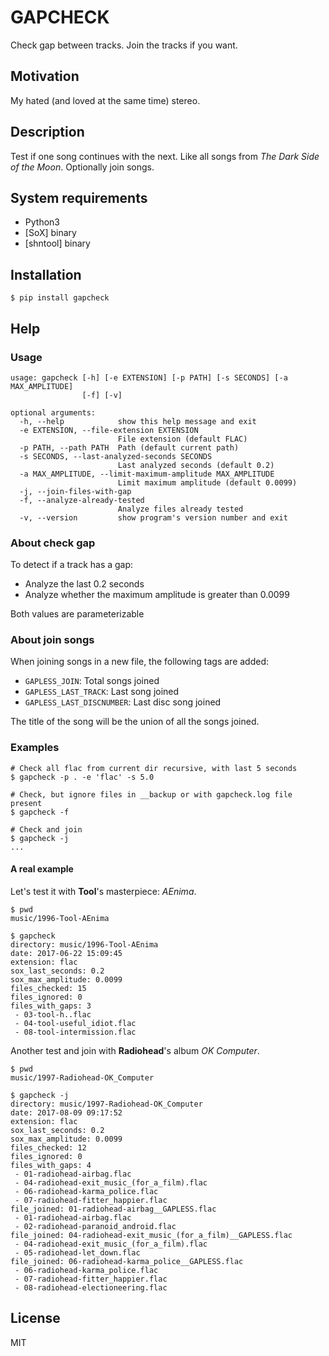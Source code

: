 # GAPCHECK

Check gap between tracks. Join the tracks if you want.

## Motivation

My hated (and loved at the same time) stereo.

## Description

Test if one song continues with the next. Like all songs from
*The Dark Side of the Moon*. Optionally join songs.

## System requirements

* Python3
* [SoX] binary
* [shntool] binary

## Installation

```shell
$ pip install gapcheck
```

## Help
### Usage
```
usage: gapcheck [-h] [-e EXTENSION] [-p PATH] [-s SECONDS] [-a MAX_AMPLITUDE]
                [-f] [-v]

optional arguments:
  -h, --help            show this help message and exit
  -e EXTENSION, --file-extension EXTENSION
                        File extension (default FLAC)
  -p PATH, --path PATH  Path (default current path)
  -s SECONDS, --last-analyzed-seconds SECONDS
                        Last analyzed seconds (default 0.2)
  -a MAX_AMPLITUDE, --limit-maximum-amplitude MAX_AMPLITUDE
                        Limit maximum amplitude (default 0.0099)
  -j, --join-files-with-gap
  -f, --analyze-already-tested
                        Analyze files already tested
  -v, --version         show program's version number and exit
```

### About check gap

To detect if a track has a gap:

 - Analyze the last 0.2 seconds
 - Analyze whether the maximum amplitude is greater than 0.0099

Both values are parameterizable

### About join songs

When joining songs in a new file, the following tags are added:

 - `GAPLESS_JOIN`: Total songs joined
 - `GAPLESS_LAST_TRACK`: Last song joined
 - `GAPLESS_LAST_DISCNUMBER`: Last disc song joined

The title of the song will be the union of all the songs joined.


### Examples
```shell
# Check all flac from current dir recursive, with last 5 seconds
$ gapcheck -p . -e 'flac' -s 5.0

# Check, but ignore files in __backup or with gapcheck.log file present
$ gapcheck -f

# Check and join
$ gapcheck -j
...
```

#### A real example

Let's test it with **Tool**'s masterpiece: *AEnima*.
```shell
$ pwd
music/1996-Tool-AEnima

$ gapcheck
directory: music/1996-Tool-AEnima
date: 2017-06-22 15:09:45
extension: flac
sox_last_seconds: 0.2
sox_max_amplitude: 0.0099
files_checked: 15
files_ignored: 0
files_with_gaps: 3
 - 03-tool-h..flac
 - 04-tool-useful_idiot.flac
 - 08-tool-intermission.flac
```

Another test and join with **Radiohead**'s album *OK Computer*.
```shell
$ pwd
music/1997-Radiohead-OK_Computer

$ gapcheck -j
directory: music/1997-Radiohead-OK_Computer
date: 2017-08-09 09:17:52
extension: flac
sox_last_seconds: 0.2
sox_max_amplitude: 0.0099
files_checked: 12
files_ignored: 0
files_with_gaps: 4
 - 01-radiohead-airbag.flac
 - 04-radiohead-exit_music_(for_a_film).flac
 - 06-radiohead-karma_police.flac
 - 07-radiohead-fitter_happier.flac
file_joined: 01-radiohead-airbag__GAPLESS.flac
 - 01-radiohead-airbag.flac
 - 02-radiohead-paranoid_android.flac
file_joined: 04-radiohead-exit_music_(for_a_film)__GAPLESS.flac
 - 04-radiohead-exit_music_(for_a_film).flac
 - 05-radiohead-let_down.flac
file_joined: 06-radiohead-karma_police__GAPLESS.flac
 - 06-radiohead-karma_police.flac
 - 07-radiohead-fitter_happier.flac
 - 08-radiohead-electioneering.flac
```

## License

MIT
